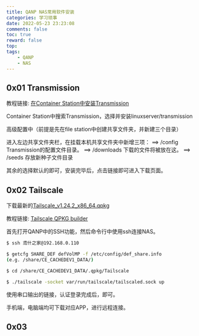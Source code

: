```yaml
---
title: QANP NAS常用软件安装
categories: 学习琐事
date: 2022-05-23 23:23:08
comments: false
toc: true
reward: false
top: 
tags:
	- QANP
	- NAS
---
```


## 0x01 Transmission

教程链接: [在Container Station中安装Transmission](https://zhuanlan.zhihu.com/p/66422126)

Container Station中搜索Transmission，选择并安装linuxserver/transmission

高级配置中（前提是先在file station中创建共享文件夹，并新建三个目录）

进入左边共享文件夹栏，在挂载本机共享文件夹中新增三项：
==> /config      Transmission的配置文件目录。
==> /downloads   下载的文件将被放在这。
==> /seeds       存放新种子文件目录

其余的选择默认的即可，安装完毕后，点击链接即可进入下载页面。


## 0x02 Tailscale

下载最新的[Tailscale_v1.24.2_x86_64.qpkg](https://github.com/ivokub/tailscale-qpkg/releases/tag/v1.24.2)

教程链接: [Tailscale QPKG builder](https://github.com/ivokub/tailscale-qpkg)

首先打开QANP中的SSH功能，然后命令行中使用ssh连接NAS。

``` bash
$ ssh 鸢什之家@192.168.0.110

$ getcfg SHARE_DEF defVolMP -f /etc/config/def_share.info
(e.g. /share/CE_CACHEDEV1_DATA/)

$ cd /share/CE_CACHEDEV1_DATA/.qpkg/Tailscale

$ ./tailscale -socket var/run/tailscale/tailscaled.sock up
```

使用串口输出的链接，认证登录完成后，即可。

手机端，电脑端均可下载对应APP，进行远程连接。

## 0x03 



